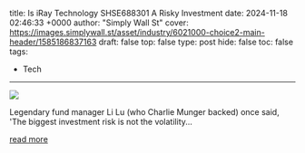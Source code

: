 title: Is iRay Technology SHSE688301 A Risky Investment
date: 2024-11-18 02:46:33 +0000
author: "Simply Wall St"
cover: https://images.simplywall.st/asset/industry/6021000-choice2-main-header/1585186837163
draft: false
top: false
type: post
hide: false
toc: false
tags:
  - Tech
---

![](https://images.simplywall.st/asset/industry/6021000-choice2-main-header/1585186837163)

Legendary fund manager Li Lu (who Charlie Munger backed) once said, 'The biggest investment risk is not the volatility...

[read more](https://simplywall.st/stocks/cn/healthcare/shse-688301/iray-technology-shares/news/is-iray-technology-shse688301-a-risky-investment)
